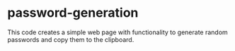 # password-generation
This code creates a simple web page with functionality to generate random passwords and copy them to the clipboard.
